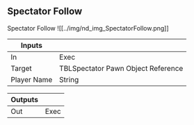 ## Spectator Follow
Spectator Follow
![[../img/nd_img_SpectatorFollow.png]]

|Inputs||
|--|--|
| In | Exec |
| Target | TBLSpectator Pawn Object Reference |
| Player Name | String |

|Outputs||
|--|--|
| Out | Exec |
